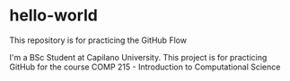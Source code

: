 # hello-world
This repository is for practicing the GitHub Flow

I'm a BSc Student at Capilano University. This project is for practicing GitHub for the course COMP 215 - Introduction to Computational Science
